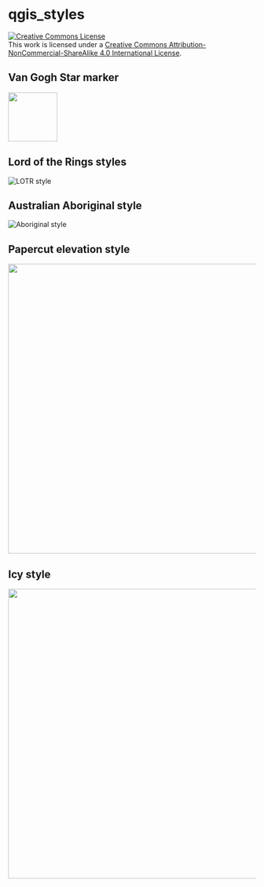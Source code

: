 # qgis_styles

<a rel="license" href="http://creativecommons.org/licenses/by-nc-sa/4.0/"><img alt="Creative Commons License" style="border-width:0" src="https://i.creativecommons.org/l/by-nc-sa/4.0/88x31.png" /></a><br />This work is licensed under a <a rel="license" href="http://creativecommons.org/licenses/by-nc-sa/4.0/">Creative Commons Attribution-NonCommercial-ShareAlike 4.0 International License</a>.


## Van Gogh Star marker
<img src="https://github.com/kevelyn1/qgis_styles/blob/master/van_gogh/van_gogh_stars.png" width="100">

## Lord of the Rings styles
![LOTR style](https://github.com/kevelyn1/qgis_styles/blob/master/LOTR_style/lotr_estonia.png)


## Australian Aboriginal style
![Aboriginal style](https://github.com/kevelyn1/qgis_styles/blob/master/indigenous/australia1.png)

## Papercut elevation style
<img src="https://github.com/kevelyn1/qgis_styles/blob/master/papercut_style/papercut_lowr.png" width="590">

## Icy style
<img src="https://github.com/kevelyn1/qgis_styles/blob/master/icy_style/icy_Estonia.jpeg" width="590">
